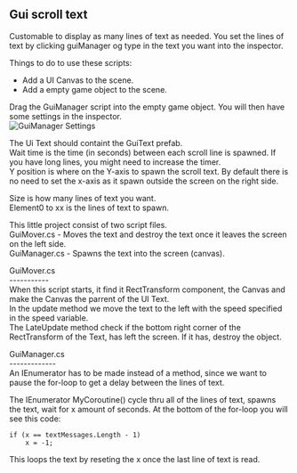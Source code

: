 <h2>Gui scroll text</h2>

Customable to display as many lines of text as needed. You set the lines of text by clicking guiManager og type in the text you want
into the inspector.

Things to do to use these scripts:<br>
 - Add a UI Canvas to the scene.<br>
 - Add a empty game object to the scene.<br>

Drag the GuiManager script into the empty game object. You will then have some settings in the inspector.<br>
![GuiManager Settings](https://soltveit.org/files/gui-manager1.jpg)

The Ui Text should containt the GuiText prefab.<br>
Wait time is the time (in seconds) between each scroll line is spawned. If you have long lines, you might need to increase the timer.<br>
Y position is where on the Y-axis to spawn the scroll text. By default there is no need to set the x-axis as it spawn outside the screen
on the right side.<br>

Size is how many lines of text you want.<br>
Element0 to xx is the lines of text to spawn.<br>

This little project consist of two script files.<br>
GuiMover.cs - Moves the text and destroy the text once it leaves the screen on the left side.<br>
GuiManager.cs - Spawns the text into the screen (canvas).<br>

GuiMover.cs<br>
-----------<br>
When this script starts, it find it RectTransform component, the Canvas and make the Canvas the parrent of the UI Text.<br>
In the update method we move the text to the left with the speed specified in the speed variable.<br>
The LateUpdate method check if the bottom right corner of the RectTransform of the Text, has left the screen. If it has, destroy the object.<br>

GuiManager.cs<br>
-------------<br>
An IEnumerator has to be made instead of a method, since we want to pause the for-loop to get a delay between the lines of text.<br>


The IEnumerator MyCoroutine() cycle thru all of the lines of text, spawns the text, wait for x amount of seconds. At the bottom of the
for-loop you will see this code:<br>
```
if (x == textMessages.Length - 1)
    x = -1;
```
This loops the text by reseting the x once the last line of text is read.<br>